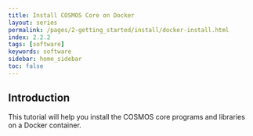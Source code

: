 ```yaml
---
title: Install COSMOS Core on Docker
layout: series
permalink: /pages/2-getting_started/install/docker-install.html
index: 2.2.2
tags: [software]
keywords: software
sidebar: home_sidebar
toc: false
---
```



## Introduction

This tutorial will help you install the COSMOS core programs and libraries on a Docker container. 
